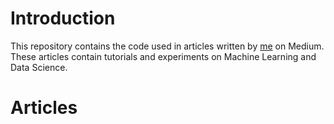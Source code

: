 # Introduction

This repository contains the code used in articles written by [me](https://medium.com/@mehgaya) on Medium. These articles contain tutorials and experiments on Machine Learning and Data Science.

# Articles
